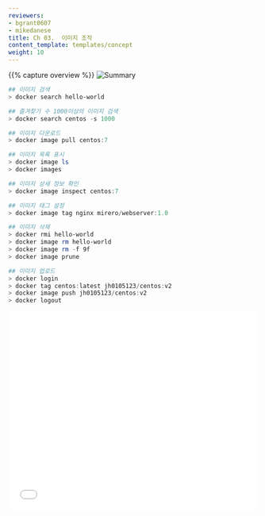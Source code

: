 ```yaml
---
reviewers:
- bgrant0607
- mikedanese
title: Ch 03.  이미지 조작
content_template: templates/concept
weight: 10
---
```


{{% capture overview %}}
![Summary](/images/docs/Docker/chapter3/ch3_Summary.jpg)

```powershell
## 이미지 검색
> docker search hello-world

## 즐겨찾기 수 1000이상의 이미지 검색
> docker search centos -s 1000

## 이미지 다운로드
> docker image pull centos:7

## 이미지 목록 표시
> docker image ls
> docker images

## 이미지 상세 정보 확인
> docker image inspect centos:7

## 이미지 태그 설정
> docker image tag nginx mirero/webserver:1.0

## 이미지 삭제
> docker rmi hello-world
> docker image rm hello-world
> docker image rm -f 9f
> docker image prune

## 이미지 업로드
> docker login
> docker tag centos:latest jh0105123/centos:v2
> docker image push jh0105123/centos:v2
> docker logout
```

<iframe width="100%" height=400  src="/images/docs/Docker/chapter3/Summary.mp4" frameborder="0" allow="autoplay" />

{{% /capture %}}

{{% capture body %}}

## 1. Docker Hub

> <https://hub.docker.com/>

- Docker Hub는 GitHub나 Bitbucket과 같은 소스코드 관리 툴과 연계하여 코드를 빌드하는 기능이나 실행 가능한 애플리케이션의 이미지를 관리하는 기능을 갖춘 docker의 공식 레포지토리 서비스이다.

- Docker Hub를 사용하여 물리 서버든, 가상 머신이든, 클라우드든 Docker이미지를 배포할 수 있다.

- Docker Hub 사이트의 검색 키워드에 임의의 문자를 입력하여 검색하면 등록되어 있는 Docker의 이미지의 목록이 표시된다.
  - 예제) 'debian'이라는 키워드로 검색한다.
    ![설치](/images/docs/Docker/chapter3/3_2.JPG)
- Docker Hub에는 공식 Docker이미지 이외에도 사용자가 작성한 독자적인 Docker 이미지를 공개할 수 있다.
  ![설치](/images/docs/Docker/chapter3/3_3.JPG)
- 공식 Docker 이미지는 목록 상자에서 'Official'을 선택하면 표시된다.
  ![설치](/images/docs/Docker/chapter3/3_4.JPG)
- Docker 이미지에 대한 상세 정보는 표시된 목록을 클릭하면 표시된다.
  ![설치](/images/docs/Docker/chapter3/3_5.JPG)

## 2. 이미지 검색(search)

>  `docker search [Options] 이미지키워드`

- `Docker Hub에 공개된 이미지를 검색할 때는 docker search 명령`을 사용한다.

- Docker Certified 로고는 Image에 대한 품질, 출처 및 지원에 대한 보증을 제공한다. 공식 Image는 **OFFCIAL**로, 그 외의 Community Image는 **AUTOMATED**에 분류된다.

  <pre>
  <font color="darkblue"><b>> docker search --help</b></font>
  <font color="darkgreen"><b>Usage:  docker search [OPTIONS] TERM</b></font>
  Search the Docker Hub for images
  Options:
    -f, --filter filter   Filter output based on conditions provided
        --format string   Pretty-print search using a Go template
        --limit int       Max number of search results (default 25)
        --no-trunc        Don't truncate output    
  </pre>


  - 예제) Hello-world 키워드를 포함한 이미지 검색한다.

    <pre>
    <font color="darkblue"><b>> docker search hello-world</b></font>
    NAME                                       DESCRIPTION                                     STARS               OFFICIAL            AUTOMATED
    hello-world                                Hello World! (an example of minimal Dockeriz…   694                 [OK]
    kitematic/hello-world-nginx                A light-weight nginx container that demonstr…   111
    tutum/hello-world                          Image to test docker deployments. Has Apache…   56                                      [OK]
    ... <생략>
    uniplaces/hello-world                                                                      0
    lkungs/docker-hello-world                  Simple Hello World Example                      0                                       [OK]
    </pre>

- STARS 필드는 즐겨찾기 수이다.

  - -s 옵션을 사용하면 일정 개수 이상의 STAR를 부여 받은 이미지를 검색할 수 있다.

  - 예제) 1000개 이상의 STAR를 부여받은 centos 키워드의 이미지 검색

    <pre>
    <font color="darkblue"><b>> docker search centos -s 1000</b></font>
    Flag --stars has been deprecated, use --filter=stars=3 instead
    NAME                DESCRIPTION                     STARS               OFFICIAL            AUTOMATED
    centos              The official build of CentOS.   4834                [OK]
    </pre>

  | 항목          | 설명                                |
  | ----------- | --------------------------------- |
  | NAME        | 이미지 이름                            |
  | DESCRIPTION | 이미지 설명                            |
  | STARS       | 즐겨찾기 수                            |
  | OFFICIAL    | 공식 이미지인지 아닌지(공식이면 [OK])           |
  | AUTOMATED   | Dockerfile을 바탕으로 자동 생성된 이미지인지 아닌지 |

- `--limit` 옵션으로 최대 검색 건수를 제한할 수도 있다.


  - 검색 결과는 STARS 순으로 출력된다.
  - 예제) mysql 이미지 중 상위 5개를 출력한다.


    - 첫번째 나오는 mysql 리포지토리 이름에는 네임스페이스가 생략되어 있는데 이는 공식 리포지토리이기 때문이다.
    - 공식 리포지토리의 네임스페이스는 일률적으로 library이며 생략할 수 있다.
    
    <pre>
    <font color="darkblue"><b>> docker search --limit=5 mysql</b></font>
    NAME                  DESCRIPTION                                     STARS               OFFICIAL            AUTOMATED
    <font color="darkgreen"><b>mysql</b></font>                 MySQL is a widely used, open-source relation…   8250                [OK]
    mysql/mysql-server    Optimized MySQL Server Docker images. Create…   616                                     [OK]
    mysql/mysql-cluster   Experimental MySQL Cluster Docker images. Cr…   45
    bitnami/mysql         Bitnami MySQL Docker Image                      27                                      [OK]
    circleci/mysql        MySQL is a widely used, open-source relation…   11
    </pre>

  








## 3. 이미지 다운로드(image pull)

>  `docker image pull [OPTIONS] NAME[:TAG|@DIGEST]`

- `Docker Hub에서 이미지를 다운로드는 docker image pull 명령`을 사용한다.

  <pre>
  <font color="darkblue"><b>> docker image pull --help</b></font>  
  Usage:  docker pull [OPTIONS] NAME[:TAG|@DIGEST]
  Pull an image or a repository from a registry
  Options:
    -a, --all-tags                Download all tagged images in the repository
        --disable-content-trust   Skip image verification (default true)  
  </pre>

- Tag는 각 이미지의 기능이나 버전이다.

  - 예시) CentOS의 버전 7을 다운로드한다.

    <pre>
    <font color="darkblue"><b>> docker image pull centos:7</b></font>
    7: Pulling from library/centos
    Digest: sha256:b5e66c4651870a1ad435cd75922fe2cb943c9e973a9673822d1414824a1d0475
    Status: Downloaded newer image for centos:7
    </pre>

- 태그를 지정하지 않으면 자동으로 lastest 태그가 지정된다.

  - 예시) 도커에서 공식으로 제공하는 centos:latest 이미지를 다운로드 한다.

    <pre>
    <font color="darkblue"><b>> docker image pull centos</b></font>
    Using default tag: latest
    latest: Pulling from library/centos
    aeb7866da422: Pull complete
    Digest: sha256:67dad89757a55bfdfabec8abd0e22f8c7c12a1856514726470228063ed86593b
    Status: Downloaded newer image for centos:latest
    </pre>

- -a 옵션을 지정하면 모든 태그를 취득할 수 있다.

  - 예제) centos의 모든 태그 이미지를 취득한다.

    <pre>
    <font color="darkblue"><b>> docker image pull -a centos</b></font>
    </pre>

  - -a 옵션을 지정할 때는 Docker 이미지명에 태그를 지정할 수 없다.

- Docker 이미지명에 이미지를 취득할 URL을 지정할 수 있다. URL 프로토롤(https://)를 제외하고 지정한다.

  - 예제) 기계학습용 프레임워크인 TensorFlow의 Docker 이미지를 취득한다.

    <pre>
    <font color="darkblue"><b>> docker image pull gcr.io.tensorflow/tensorflow</b></font>
    </pre>

- DIGEST: 각 이미지가 가지고 있는 해시 값이다.

  

## 4. 이미지 목록표시(image ls)

> `docker image ls`
>
> `docker images`

- `Docker Hub에서 다운로드하여 로컬에 저장되어 있는 이미지의 목록을 확인하려면 docker image ls 명령`을 사용한다.

- docker images는 이전 명령어이다.

  <pre>
  <font color="darkblue"><b>> docker image ls --help</b></font>
  <font color="darkgreen"><b>Usage:  docker image ls [OPTIONS] [REPOSITORY[:TAG]]</b></font>
  List images
  Aliases:
    ls, images, list
  Options:
    -a, --all             Show all images (default hides intermediate images)
        --digests         Show digests
    -f, --filter filter   Filter output based on conditions provided
        --format string   Pretty-print images using a Go template
        --no-trunc        Don't truncate output
    -q, --quiet           Only show numeric IDs
  </pre>

- 예제) Docker 이미지 목록을 표시한다.

  <pre>
  <font color="darkblue"><b>> docker image ls</b></font>
  REPOSITORY          TAG                 IMAGE ID            CREATED             SIZE
  centos              latest              75835a67d134        12 days ago         200MB 
  </pre>

- Docker 이미지를 작성하면 고유한 이미지 ID가 부여된다. 이미지 ID는 랜덤한 문자열이다.

  | 항목         | 설명      |
  | ---------- | ------- |
  | REPOSITORY | 이미지 이름  |
  | TAG        | 이미지 태그명 |
  | IMAGE ID   | 이미지 ID  |
  | CREADTED   | 작성일     |
  | SIZE       | 이미지 크기  |

## 5. 이미지 상세 정보 확인(image inspect)

> `docker image inspect [OPTIONS] IMAGE [IMAGE...]`

- `이미지 상세 정보를 확인하려면 docker image inspect 명령`을 사용한다.

  <pre>
  <font color="darkblue"><b>> docker image inspect --help</b></font>
  <font color="darkgreen"><b>Usage:  docker image inspect [OPTIONS] IMAGE [IMAGE...]</b></font>
  Display detailed information on one or more images
  Options:
    -f, --format string   Format the output using the given Go template
  </pre>

- 예제) centos:7이라는 이미지 상세정보를 확인한다.

  <pre>
  <font color="darkblue"><b>> docker image inspect centos:7</b></font>
  [
      {
          "Id": "sha256:9f38484d220fa527b1fb19747638497179500a1bed8bf0498eb788229229e6e1",
  ...<생략>...
          "Created": "2019-03-14T21:19:53.361167852Z",
  ...<생략>...      
          "DockerVersion": "18.06.1-ce",
  ...<생략>...  
          "Architecture": "amd64",
  ]    
  </pre>

- 결과는 JSON 형식으로 표시된다.

- --format 옵션을 사용하여 원하는 데이터 값만 출력할 수 있다.

  - 예제) centos:7의 os 정보만 출력한다.

    <pre>
    <font color="darkblue"><b>> docker image inspect --format="{{ .Os}}" centos:7</b></font>
    linux  
    </pre>

    

## 6. 이미지 태그 설정(image tag)

> `docker image tag SOURCE_IMAGE[:TAG] TARGET_IMAGE[:TAG]`

- 도커 이미지에 붙는 태그는 `이미지의 특정 버전을 구별`하기 위한 것이다.

- 애플리케이션을 수정하고 이미지를 빌드하면 매번 다른 이미지가 된다.  원래 같은 이미지였지만, 수정 후에는 다른 IMAGE ID 값이 할당된다.

  <pre>
  <font color="darkblue"><b>> docker image tag --help</b></font>
  <font color="darkgreen"><b>Usage:  docker image tag SOURCE_IMAGE[:TAG] TARGET_IMAGE[:TAG]</b></font>
  Create a tag TARGET_IMAGE that refers to SOURCE_IMAGE
  </pre>

- 예제) nginx라는 이름의 이미지에 대해 사용자명이 mirero이고 컨테이너명이 webserver이며 태그의 버전이 1.0인 태그를 붙인다.

  - 이미지  ID가 똑같은 것은 이 둘의 실체가 같다는 것이다.
  - 이미지에 별명을 붙일 뿐 이미지 자체를 복사하거나 이름을 바꾼것이 아니다.

  <pre>
  <font color="darkblue"><b>> docker image tag nginx mirero/webserver:1.0</b></font>
  <font color="darkblue"><b>> docker image ls</b></font>
  REPOSITORY              TAG                 IMAGE ID            CREATED             SIZE
  nginx                   latest              53f3fd8007f7        2 weeks ago         109MB
  mirero/webserver        1.0                 53f3fd8007f7        2 weeks ago         109MB
  </pre>

  

## 7. 이미지 삭제(image rm)

>  `docker image rm [OPTIONS] IMAGE [IMAGE...]`

- `작성한 이미지를 삭제하려면 docker image rm 명령`을 사용한다.

  <pre>
  <font color="darkblue"><b>> docker image rm --help</b></font>
  <font color="darkgreen"><b>Usage:  docker image rm [OPTIONS] IMAGE [IMAGE...]</b></font>
  Remove one or more images
  Options:
    -f, --force      Force removal of the image
        --no-prune   Do not delete untagged parents
  </pre>

- 예제) hello-world 이미지 삭제한다.

  <pre>
  <font color="darkblue"><b>> docker image ls</b></font>
  REPOSITORY          TAG                 IMAGE ID            CREATED             SIZE
  hello-world         latest              4ab4c602aa5e        6 weeks ago         1.84kB
  <font color="darkblue"><b>> docker image rm hello-world</b></font>
  Untagged: hello-world:latest
  Untagged: hello-world@sha256:0add3ace90ecb4adbf7777e9aacf18357296e799f81cabc9fde470971e499788
  Deleted: sha256:4ab4c602aa5eed5528a6620ff18a1dc4faef0e1ab3a5eddeddb410714478c67f
  Deleted: sha256:428c97da766c4c13b19088a471de6b622b038f3ae8efa10ec5a37d6d31a2df0b
  <font color="darkblue"><b>>  docker image ls</b></font>
  REPOSITORY          TAG                 IMAGE ID            CREATED             SIZE
  </pre>

- 여러 개의 이미지를 삭제하고 싶을 때는 여러 이미지명을 스페이스로 구분하여 지정한다.

- -f 옵션으로  Image ID가 같은 여러개의 이미지 동시에 삭제할 수 있다.

  - 예제) Image ID가 9f3으로 시작하는 2개의 이미지 삭제한다.

    <pre>
    <font color="darkblue"><b>> docker image ls</b></font>
    REPOSITORY          TAG      IMAGE ID            CREATED             SIZE
    centos              v2       9f38484d220f        2 months ago        202MB
    centos              latest   9f38484d220f        2 months ago        202MB
    <font color="darkblue"><b>> docker image rm -f 9f</b></font>
    Untagged: jh0105123/centos:v2
    Untagged: centos:latest
    Untagged: centos@sha256:b5e66c4651870a1ad435cd75922fe2cb943c9e973a9673822d1414824a1d0475
    Deleted: sha256:9f38484d220fa527b1fb19747638497179500a1bed8bf0498eb788229229e6e1
    Deleted: sha256:d69483a6face4499acb974449d1303591fcbb5cdce5420f36f8a6607bda11854
    <font color="darkblue"><b>> docker image ls</b></font>
    REPOSITORY          TAG                 IMAGE ID            CREATED             SIZE
    </pre>

> `docker image prune [OPTIONS]`

- `사용하지 않는 Docker 이미지를 삭제할 때는 docker image prune 명령`을 사용한다.

  <pre>
  <font color="darkblue"><b>> docker image prune --help</b></font>
  <font color="darkgreen"><b>Usage:  docker image prune [OPTIONS]</b></font>
  Remove unused images
  Options:
    -a, --all             Remove all unused images, not just dangling ones
        --filter filter   Provide filter values (e.g. 'until=<timestamp>')
    -f, --force           Do not prompt for confirmation
  </pre>

- 예제) 사용하지 않는 Docker 이미지를 삭제한다.

  <pre>
  <font color="darkblue"><b>> docker image prune -a</b></font>
  WARNING! This will remove all images without at least one container associated to them.
  Are you sure you want to continue? [y/N] y
  Deleted Images:
  untagged: centos:6.9
  untagged: centos@sha256:6fff0a9edc920968351eb357c5b84016000fec6956e6d745f695e5a34f18ecd2
  deleted: sha256:2199b8eb8390197d175b1dd57ed79f53ed92ffa58e23826ada54113262237e56
  deleted: sha256:aaa5621d7c0157cae5916c9cca66dd8fc2fb4bdb74813ed463b73d5b58cccfdf
  untagged: jh0105123/centos:v2
  untagged: jh0105123/centos@sha256:ca58fe458b8d94bc6e3072f1cfbd334855858e05e1fd633aa07cf7f82b048e66
  untagged: centos:7
  untagged: centos:latest
  untagged: centos@sha256:b5e66c4651870a1ad435cd75922fe2cb943c9e973a9673822d1414824a1d0475
  untagged: mirero/test:v1
  deleted: sha256:9f38484d220fa527b1fb19747638497179500a1bed8bf0498eb788229229e6e1
  deleted: sha256:d69483a6face4499acb974449d1303591fcbb5cdce5420f36f8a6607bda11854
  Total reclaimed space: 396.5MB
  </pre>

- 사용하지 않는 Docker 이미지는 디스크 용량을 쓸데없이 차지하기 때문에 정기적으로 삭제하는것이 좋다. 



## 8. 이미지 업로드(image push)

- Docker Hub 가입: [Docker Hub](<https://hub.docker.com/>)

- Docker Hub 로그인:`docker login`

  <pre>
  <font color="darkblue"><b>> docker login</b></font>
  Login with your Docker ID to push and pull images from Docker Hub. If you don't have a Docker ID, head over to https://hub.docker.com to create one.
  Username: jh0105123
  Password:
  Login Succeeded
  </pre>

- 사용자가 제작한 이미지를 Docker Hub에 업로드 하려면 docker tag를 사용하여 "사용자아이디/리포지토리:태그" 형식으로 이미지 이름을 변경해야한다.

  <pre>
  <font color="darkblue"><b>> docker image tag centos:latest jh0105123/centos:v2</b></font>
  </pre>

> `docker push [OPTIONS] NAME[:TAG]`

- Docker Hub에 이미지를 업로드하려면 docker image push 명령을 사용한다.

  <pre>
  <font color="darkblue"><b>> docker image push --help</b></font>
  <font color="darkgreen"><b>Usage:  docker push [OPTIONS] NAME[:TAG]</b></font>
  Push an image or a repository to a registry
  Options:
        --disable-content-trust   Skip image signing (default true)
  </pre>

- 예시) jh0105123/centos 이미지를 Docker Hub에 업로드한다.

  <pre>
  <font color="darkblue"><b>> docker image push jh0105123/centos:v2</b></font>
  The push refers to repository [docker.io/jh0105123/centos]
  d69483a6face: Mounted from library/centos
  v2: digest: sha256:ca58fe458b8d94bc6e3072f1cfbd334855858e05e1fd633aa07cf7f82b048e66 size: 529    
  </pre>

- 업로드 목록 확인한다.: [Docker Hub](<https://hub.docker.com/>) => Repositories<br>
  ![설치](/images/docs/Docker/chapter3/3_1.JPG)

- Docker Hub 로그아웃: `docker logout [서버명]`

{{% /capture %}}